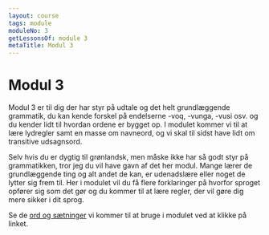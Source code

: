 ```yaml
---
layout: course
tags: module
moduleNo: 3
getLessonsOf: module 3
metaTitle: Modul 3
---
```

# Modul 3

Modul 3 er til dig der har styr på udtale og det helt grundlæggende grammatik, du kan kende forskel på endelserne -voq, -vunga, -vusi osv. og du kender lidt til hvordan ordene er bygget op. I modulet kommer vi til at lære lydregler samt en masse om navneord, og vi skal til sidst have lidt om transitive udsagnsord.

Selv hvis du er dygtig til grønlandsk, men måske ikke har så godt styr på grammatikken, tror jeg du vil have gavn af det her modul. Mange lærer de grundlæggende ting og alt andet de kan, er udenadslære eller noget de lytter sig frem til. Her i modulet vil du få flere forklaringer på hvorfor sproget opfører sig som det gør og du kommer til at lære regler, der vil gøre dig mere sikker i dit sprog.

Se de [ord og sætninger]({{'/kursus/modul-3/parloer'|url}}) vi kommer til at bruge i modulet ved at klikke på linket.